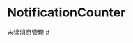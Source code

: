 # NotificationCounter
未读消息管理
#<a href="https://www.github.com/wslaimin/blog/raw/master/未读消息数管理实现.md">